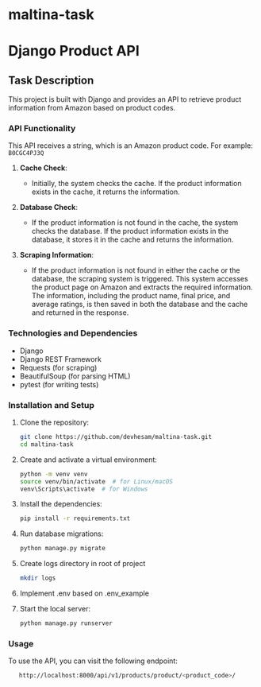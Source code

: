 # maltina-task
# Django Product API

## Task Description

This project is built with Django and provides an API to retrieve product information from Amazon based on product codes.

### API Functionality

This API receives a string, which is an Amazon product code. For example: `B0CGC4PJ3Q`

1. **Cache Check**:
   - Initially, the system checks the cache. If the product information exists in the cache, it returns the information.

2. **Database Check**:
   - If the product information is not found in the cache, the system checks the database. If the product information exists in the database, it stores it in the cache and returns the information.

3. **Scraping Information**:
   - If the product information is not found in either the cache or the database, the scraping system is triggered. This system accesses the product page on Amazon and extracts the required information. The information, including the product name, final price, and average ratings, is then saved in both the database and the cache and returned in the response.

### Technologies and Dependencies

- Django
- Django REST Framework
- Requests (for scraping)
- BeautifulSoup (for parsing HTML)
- pytest (for writing tests)

### Installation and Setup

1. Clone the repository:
   ```bash
   git clone https://github.com/devhesam/maltina-task.git
   cd maltina-task


2. Create and activate a virtual environment:
   ```bash
   python -m venv venv
   source venv/bin/activate  # for Linux/macOS
   venv\Scripts\activate  # for Windows
   
3. Install the dependencies:
    ```bash
   pip install -r requirements.txt
   
4. Run database migrations:
    ```bash
   python manage.py migrate
5. Create logs directory in root of project
   ```bash
   mkdir logs
6. Implement .env based on .env_example

7. Start the local server:
    ```bash
   python manage.py runserver

### Usage

To use the API, you can visit the following endpoint:
 ```bash
    http://localhost:8000/api/v1/products/product/<product_code>/

